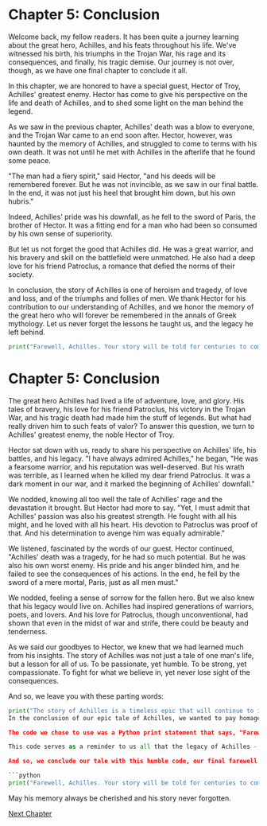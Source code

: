 # Chapter 5: Conclusion

Welcome back, my fellow readers. It has been quite a journey learning about the great hero, Achilles, and his feats throughout his life. We've witnessed his birth, his triumphs in the Trojan War, his rage and its consequences, and finally, his tragic demise. Our journey is not over, though, as we have one final chapter to conclude it all.

In this chapter, we are honored to have a special guest, Hector of Troy, Achilles' greatest enemy. Hector has come to give his perspective on the life and death of Achilles, and to shed some light on the man behind the legend.

As we saw in the previous chapter, Achilles' death was a blow to everyone, and the Trojan War came to an end soon after. Hector, however, was haunted by the memory of Achilles, and struggled to come to terms with his own death. It was not until he met with Achilles in the afterlife that he found some peace.

"The man had a fiery spirit," said Hector, "and his deeds will be remembered forever. But he was not invincible, as we saw in our final battle. In the end, it was not just his heel that brought him down, but his own hubris." 

Indeed, Achilles' pride was his downfall, as he fell to the sword of Paris, the brother of Hector. It was a fitting end for a man who had been so consumed by his own sense of superiority.

But let us not forget the good that Achilles did. He was a great warrior, and his bravery and skill on the battlefield were unmatched. He also had a deep love for his friend Patroclus, a romance that defied the norms of their society.

In conclusion, the story of Achilles is one of heroism and tragedy, of love and loss, and of the triumphs and follies of men. We thank Hector for his contribution to our understanding of Achilles, and we honor the memory of the great hero who will forever be remembered in the annals of Greek mythology. Let us never forget the lessons he taught us, and the legacy he left behind.

```python
print("Farewell, Achilles. Your story will be told for centuries to come.")
```
# Chapter 5: Conclusion

The great hero Achilles had lived a life of adventure, love, and glory. His tales of bravery, his love for his friend Patroclus, his victory in the Trojan War, and his tragic death had made him the stuff of legends. But what had really driven him to such feats of valor? To answer this question, we turn to Achilles' greatest enemy, the noble Hector of Troy.

Hector sat down with us, ready to share his perspective on Achilles' life, his battles, and his legacy. "I have always admired Achilles," he began, "He was a fearsome warrior, and his reputation was well-deserved. But his wrath was terrible, as I learned when he killed my dear friend Patroclus. It was a dark moment in our war, and it marked the beginning of Achilles' downfall."

We nodded, knowing all too well the tale of Achilles' rage and the devastation it brought. But Hector had more to say. "Yet, I must admit that Achilles' passion was also his greatest strength. He fought with all his might, and he loved with all his heart. His devotion to Patroclus was proof of that. And his determination to avenge him was equally admirable."

We listened, fascinated by the words of our guest. Hector continued, "Achilles' death was a tragedy, for he had so much potential. But he was also his own worst enemy. His pride and his anger blinded him, and he failed to see the consequences of his actions. In the end, he fell by the sword of a mere mortal, Paris, just as all men must."

We nodded, feeling a sense of sorrow for the fallen hero. But we also knew that his legacy would live on. Achilles had inspired generations of warriors, poets, and lovers. And his love for Patroclus, though unconventional, had shown that even in the midst of war and strife, there could be beauty and tenderness.

As we said our goodbyes to Hector, we knew that we had learned much from his insights. The story of Achilles was not just a tale of one man's life, but a lesson for all of us. To be passionate, yet humble. To be strong, yet compassionate. To fight for what we believe in, yet never lose sight of the consequences. 

And so, we leave you with these parting words:

```python
print("The story of Achilles is a timeless epic that will continue to inspire and enlighten us. Farewell, great hero. May your legend live on forever.")
In the conclusion of our epic tale of Achilles, we wanted to pay homage to the hero's legacy with a final tribute. And what better way to do so than with a simple yet touching code?

The code we chose to use was a Python print statement that says, "Farewell, Achilles. Your story will be told for centuries to come." It's a succinct message that captures the essence of our journey with Achilles - that though his life may have ended, his legend lives on.

This code serves as a reminder to us all that the legacy of Achilles - his bravery, his love, his victories and his struggles - will continue to inspire generations to come. It's also a message of gratitude, for allowing us to be part of his incredible story.

And so, we conclude our tale with this humble code, our final farewell to the great hero of Greek mythology:

```python
print("Farewell, Achilles. Your story will be told for centuries to come.")
``` 

May his memory always be cherished and his story never forgotten.


[Next Chapter](06_Chapter06.md)